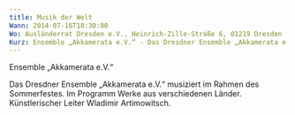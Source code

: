 ```yaml
---
title: Musik der Welt
Wann: 2014-07-16T18:30:00
Wo: Ausländerrat Dresden e.V., Heinrich-Zille-Straße 6, 01219 Dresden
Kurz: Ensemble „Akkamerata e.V.“ - Das Dresdner Ensemble „Akkamerata e.V.“ musiziert im Rahmen des Sommerfestes. - Im Programm Werke aus verschiedenen Länder. - Künstlerischer Leiter Wladimir Artimowitsch.
---
```


Ensemble „Akkamerata e.V.“

Das Dresdner Ensemble „Akkamerata e.V.“ musiziert im Rahmen des Sommerfestes.
Im Programm Werke aus verschiedenen Länder.
Künstlerischer Leiter Wladimir Artimowitsch.